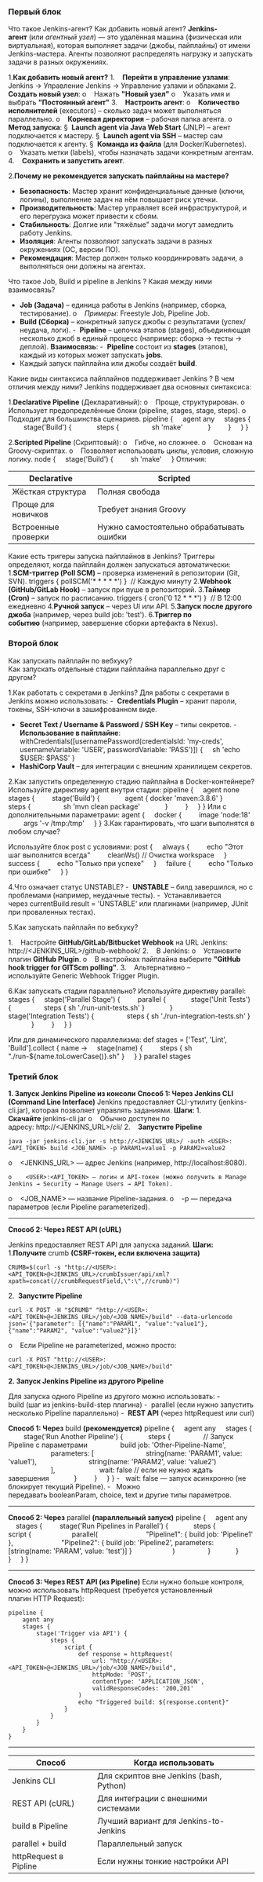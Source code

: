 ### Первый блок
Что такое Jenkins-агент? Как добавить новый агент?
**Jenkins-агент** (или _агентный узел_) — это удалённая машина (физическая или виртуальная), которая выполняет задачи (джобы, пайплайны) от имени Jenkins-мастера. Агенты позволяют распределять нагрузку и запускать задачи в разных окружениях.

1.**Как добавить новый агент?**
1.    **Перейти в управление узлами**:  
Jenkins → Управление Jenkins → Управление узлами и облаками
2.    **Создать новый узел**:
o    Нажать **"Новый узел"**
o    Указать имя и выбрать **"Постоянный агент"**
3.    **Настроить агент**:
o    **Количество исполнителей** (executors) – сколько задач может выполняться параллельно.
o    **Корневая директория** – рабочая папка агента.
o    **Метод запуска**:
§  **Launch agent via Java Web Start** (JNLP) – агент подключается к мастеру.
§  **Launch agent via SSH** – мастер сам подключается к агенту.
§  **Команда из файла** (для Docker/Kubernetes).
o    Указать метки (labels), чтобы назначать задачи конкретным агентам.
4.    **Сохранить и запустить агент**.

2.**Почему не рекомендуется запускать пайплайны на мастере?**  
- **Безопасность**: Мастер хранит конфиденциальные данные (ключи, логины), выполнение задач на нём повышает риск утечки.
- **Производительность**: Мастер управляет всей инфраструктурой, и его перегрузка может привести к сбоям.
- **Стабильность**: Долгие или "тяжёлые" задачи могут замедлить работу Jenkins.
- **Изоляция**: Агенты позволяют запускать задачи в разных окружениях (ОС, версии ПО).
- **Рекомендация**: Мастер должен только координировать задачи, а выполняться они должны на агентах.

Что такое Job, Build и pipeline в Jenkins ? Какая между ними взаимосвязь? 
- **Job (Задача)** – единица работы в Jenkins (например, сборка, тестирование).
o    _Примеры_: Freestyle Job, Pipeline Job.
- **Build (Сборка)** – конкретный запуск джобы с результатами (успех/неудача, логи).
-  **Pipeline** – цепочка этапов (stages), объединяющая несколько джоб в единый процесс (например: сборка → тесты → деплой).
**Взаимосвязь**:
-  **Pipeline** состоит из **stages** (этапов), каждый из которых может запускать **jobs**.
- Каждый запуск пайплайна или джобы создаёт **build**.

Какие виды синтаксиса пайплайнов поддерживает Jenkins ? В чем отличия между ними? 
Jenkins поддерживает два основных синтаксиса:

1.**Declarative Pipeline** (Декларативный):
o    Проще, структурирован.
o    Использует предопределённые блоки (pipeline, stages, stage, steps).
o    Подходит для большинства сценариев.
pipeline {
    agent any
    stages {
        stage('Build') {
            steps {
                sh 'make'
            }
        }
    }
}

2.**Scripted Pipeline** (Скриптовый):
o    Гибче, но сложнее.
o    Основан на Groovy-скриптах.
o    Позволяет использовать циклы, условия, сложную логику.
node {
    stage('Build') {
        sh 'make'
    }
Отличия:

| **Declarative**     | **Scripted**                             |
| ------------------- | ---------------------------------------- |
| Жёсткая структура   | Полная свобода                           |
| Проще для новичков  | Требует знания Groovy                    |
| Встроенные проверки | Нужно самостоятельно обрабатывать ошибки |

Какие есть тригеры запуска пайплайнов в Jenkins?
Триггеры определяют, когда пайплайн должен запускаться автоматически:
1.**SCM-триггер (Poll SCM)** – проверка изменений в репозитории (Git, SVN).
triggers { pollSCM('* * * * *') }  // Каждую минуту
2.**Webhook (GitHub/GitLab Hook)** – запуск при пуше в репозиторий.
3.**Таймер (Cron)** – запуск по расписанию.
triggers { cron('0 12 * * *') }  // В 12:00 ежедневно
4.**Ручной запуск** – через UI или API.
5.**Запуск после другого джоба** (например, через build job: 'test').
6.**Триггер по событию** (например, завершение сборки артефакта в Nexus).

### Второй блок  
Как запускать пайплайн по вебхуку?  
Как запускать отдельные стадии пайплайна параллельно друг с другом?




1.Как работать с секретами в Jenkins?
Для работы с секретами в Jenkins можно использовать:
-  **Credentials Plugin** – хранит пароли, токены, SSH-ключи в зашифрованном виде.
- **Secret Text / Username & Password / SSH Key** – типы секретов.
-  **Использование в пайплайне**:
withCredentials([usernamePassword(credentialsId: 'my-creds', usernameVariable: 'USER', passwordVariable: 'PASS')]) {
    sh 'echo $USER: $PASS'
}
- **HashiCorp Vault** – для интеграции с внешним хранилищем секретов.

2.Как запустить определенную стадию пайплайна в Docker-контейнере?
Используйте директиву agent внутри стадии:
pipeline {
    agent none
    stages {
        stage('Build') {
            agent { docker 'maven:3.8.6' }
            steps {
                sh 'mvn clean package'
            }
        }
    }
}
Или с дополнительными параметрами:
agent {
    docker {
        image 'node:18'
        args '-v /tmp:/tmp'
    }
}
3.Как гарантировать, что шаги выполнятся в любом случае?

Используйте блок post с условиями:
post {
    always {
        echo "Этот шаг выполнится всегда"
        cleanWs() // Очистка workspace
    }
    success {
        echo "Только при успехе"
    }
    failure {
        echo "Только при ошибке"
    }
}

4.Что означает статус UNSTABLE?
-  **UNSTABLE** – билд завершился, но с проблемами (например, неудачные тесты).
-  Устанавливается через currentBuild.result = 'UNSTABLE' или плагинами (например, JUnit при проваленных тестах).

5.Как запускать пайплайн по вебхуку?

1.    Настройте **GitHub/GitLab/Bitbucket Webhook** на URL Jenkins:
http://<JENKINS_URL>/github-webhook/
2.    В Jenkins:
o    Установите плагин **GitHub Plugin**.
o    В настройках пайплайна выберите **"GitHub hook trigger for GITScm polling"**.
3.    Альтернативно – используйте Generic Webhook Trigger Plugin.

6.Как запускать стадии параллельно?
Используйте директиву parallel:
stages {
    stage('Parallel Stage') {
        parallel {
            stage('Unit Tests') {
                steps { sh './run-unit-tests.sh' }
            }
            stage('Integration Tests') {
                steps { sh './run-integration-tests.sh' }
            }
        }
    }
}

Или для динамического параллелизма:
def stages = ['Test', 'Lint', 'Build'].collect { name ->
    stage(name) {
        steps { sh "./run-${name.toLowerCase()}.sh" }
    }
}
parallel stages
### Третий блок 
**1. Запуск Jenkins Pipeline из консоли**
**Способ 1: Через Jenkins CLI (Command Line Interface)**
Jenkins предоставляет CLI-утилиту (jenkins-cli.jar), которая позволяет управлять заданиями.
**Шаги:**
1.    **Скачайте** jenkins-cli.jar
o    Обычно доступен по адресу: http://<JENKINS_URL>/cli/
2.    **Запустите Pipeline**
```
java -jar jenkins-cli.jar -s http://<JENKINS_URL>/ -auth <USER>:<API_TOKEN> build <JOB_NAME> -p PARAM1=value1 -p PARAM2=value2
```

o    <JENKINS_URL> — адрес Jenkins (например, http://localhost:8080).
```
o    <USER>:<API_TOKEN> — логин и API-токен (можно получить в Manage Jenkins → Security → Manage Users → API Token).
```
o    <JOB_NAME> — название Pipeline-задания.
o    -p — передача параметров (если Pipeline parameterized).

---

**Способ 2: Через REST API (cURL)**

Jenkins предоставляет REST API для запуска заданий.
**Шаги:**
1.**Получите** crumb **(CSRF-токен, если включена защита)**
```
CRUMB=$(curl -s "http://<USER>:<API_TOKEN>@<JENKINS_URL>/crumbIssuer/api/xml?xpath=concat(//crumbRequestField,\":\",//crumb)")
```
2.  **Запустите Pipeline**
```
curl -X POST -H "$CRUMB" "http://<USER>:<API_TOKEN>@<JENKINS_URL>/job/<JOB_NAME>/build" --data-urlencode json='{"parameter": [{"name":"PARAM1", "value":"value1"}, {"name":"PARAM2", "value":"value2"}]}'
```

o    Если Pipeline не parameterized, можно просто:
```
curl -X POST "http://<USER>:<API_TOKEN>@<JENKINS_URL>/job/<JOB_NAME>/build"
```

**2. Запуск Jenkins Pipeline из другого Pipeline**

Для запуска одного Pipeline из другого можно использовать:
-  build (шаг из jenkins-build-step плагина)
-  parallel (если нужно запустить несколько Pipeline параллельно)
-  **REST API** (через httpRequest или curl)

**Способ 1: Через** build **(рекомендуется)**
pipeline {
    agent any
    stages {
        stage('Run Another Pipeline') {
            steps {
                // Запуск Pipeline с параметрами
                build job: 'Other-Pipeline-Name',
                      parameters: [
                          string(name: 'PARAM1', value: 'value1'),
                          string(name: 'PARAM2', value: 'value2')
                      ],
                      wait: false // если не нужно ждать завершения
            }
        }
    }
}
-   wait: false — запуск асинхронно (не блокирует текущий Pipeline).
-   Можно передавать booleanParam, choice, text и другие типы параметров.

---

**Способ 2: Через** parallel **(параллельный запуск)**
pipeline {
    agent any
    stages {
        stage('Run Pipelines in Parallel') {
            steps {
                script {
                    parallel(
                        "Pipeline1": { build job: 'Pipeline1' },
                        "Pipeline2": { build job: 'Pipeline2', parameters: [string(name: 'PARAM', value: 'test')] }
                    )
                }
            }
        }
    }
}

---

**Способ 3: Через REST API (из Pipeline)**
Если нужно больше контроля, можно использовать httpRequest (требуется установленный плагин HTTP Request):
```
pipeline {
    agent any
    stages {
        stage('Trigger via API') {
            steps {
                script {
                    def response = httpRequest(
                        url: "http://<USER>:<API_TOKEN>@<JENKINS_URL>/job/<JOB_NAME>/build",
                        httpMode: 'POST',
                        contentType: 'APPLICATION_JSON',
                        validResponseCodes: '200,201'
                    )
                    echo "Triggered build: ${response.content}"
                }
            }
        }
    }
}
```

---

| Способ                | Когда использовать                      |
| --------------------- | --------------------------------------- |
| Jenkins CLI           | Для скриптов вне Jenkins (bash, Python) |
| REST API (cURL)       | Для интеграции с внешними системами     |
| build в Pipeline      | Лучший вариант для Jenkins-to-Jenkins   |
| parallel + build      | Параллельный запуск                     |
| httpRequest в Pipline | Если нужны тонкие настройки API         |
